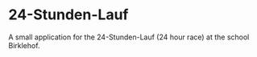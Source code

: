 # 24-Stunden-Lauf

A small application for the 24-Stunden-Lauf (24 hour race) at the school Birklehof.
